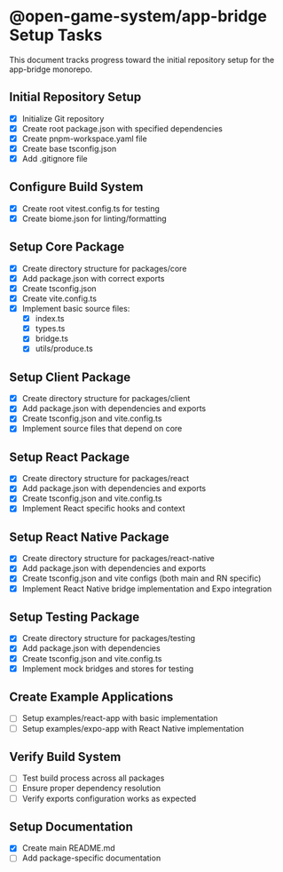 # @open-game-system/app-bridge Setup Tasks

This document tracks progress toward the initial repository setup for the app-bridge monorepo.

## Initial Repository Setup

- [x] Initialize Git repository
- [x] Create root package.json with specified dependencies
- [x] Create pnpm-workspace.yaml file
- [x] Create base tsconfig.json
- [x] Add .gitignore file

## Configure Build System

- [x] Create root vitest.config.ts for testing
- [x] Create biome.json for linting/formatting

## Setup Core Package

- [x] Create directory structure for packages/core
- [x] Add package.json with correct exports
- [x] Create tsconfig.json
- [x] Create vite.config.ts
- [x] Implement basic source files:
  - [x] index.ts
  - [x] types.ts
  - [x] bridge.ts
  - [x] utils/produce.ts

## Setup Client Package

- [x] Create directory structure for packages/client
- [x] Add package.json with dependencies and exports
- [x] Create tsconfig.json and vite.config.ts
- [x] Implement source files that depend on core

## Setup React Package

- [x] Create directory structure for packages/react
- [x] Add package.json with dependencies and exports
- [x] Create tsconfig.json and vite.config.ts
- [x] Implement React specific hooks and context

## Setup React Native Package

- [x] Create directory structure for packages/react-native
- [x] Add package.json with dependencies and exports 
- [x] Create tsconfig.json and vite configs (both main and RN specific)
- [x] Implement React Native bridge implementation and Expo integration

## Setup Testing Package

- [x] Create directory structure for packages/testing
- [x] Add package.json with dependencies
- [x] Create tsconfig.json and vite.config.ts
- [x] Implement mock bridges and stores for testing

## Create Example Applications

- [ ] Setup examples/react-app with basic implementation
- [ ] Setup examples/expo-app with React Native implementation

## Verify Build System

- [ ] Test build process across all packages
- [ ] Ensure proper dependency resolution
- [ ] Verify exports configuration works as expected

## Setup Documentation

- [x] Create main README.md
- [ ] Add package-specific documentation 